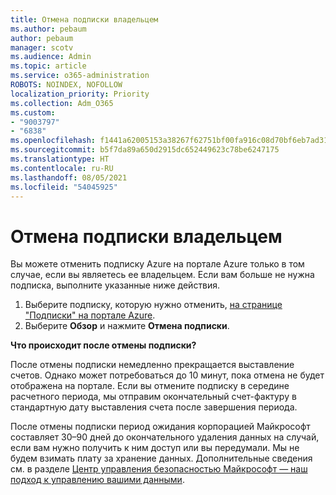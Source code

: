 ```yaml
---
title: Отмена подписки владельцем
ms.author: pebaum
author: pebaum
manager: scotv
ms.audience: Admin
ms.topic: article
ms.service: o365-administration
ROBOTS: NOINDEX, NOFOLLOW
localization_priority: Priority
ms.collection: Adm_O365
ms.custom:
- "9003797"
- "6838"
ms.openlocfilehash: f1441a62005153a38267f62751bf00fa916c08d70bf6eb7ad31135a262bd5363
ms.sourcegitcommit: b5f7da89a650d2915dc652449623c78be6247175
ms.translationtype: HT
ms.contentlocale: ru-RU
ms.lasthandoff: 08/05/2021
ms.locfileid: "54045925"
---
```

# <a name="cancellation-of-a-subscription-by-owner"></a>Отмена подписки владельцем

Вы можете отменить подписку Azure на портале Azure только в том случае, если вы являетесь ее владельцем. Если вам больше не нужна подписка, выполните указанные ниже действия.

1. Выберите подписку, которую нужно отменить, [на странице "Подписки" на портале Azure](https://ms.portal.azure.com/#blade/Microsoft_Azure_Billing/SubscriptionsBlade).
2. Выберите **Обзор** и нажмите **Отмена подписки**.

**Что происходит после отмены подписки?**

После отмены подписки немедленно прекращается выставление счетов. Однако может потребоваться до 10 минут, пока отмена не будет отображена на портале. Если вы отмените подписку в середине расчетного периода, мы отправим окончательный счет-фактуру в стандартную дату выставления счета после завершения периода.

После отмены подписки период ожидания корпорацией Майкрософт составляет 30–90 дней до окончательного удаления данных на случай, если вам нужно получить к ним доступ или вы передумали. Мы не будем взимать плату за хранение данных. Дополнительные сведения см. в разделе [Центр управления безопасностью Майкрософт — наш подход к управлению вашими данными](https://www.microsoft.com/trust-center/privacy/data-management#leave).


